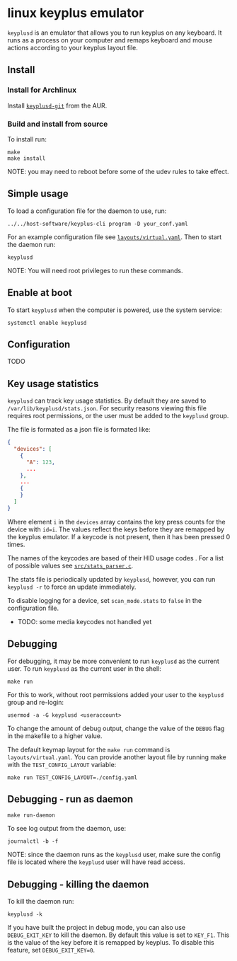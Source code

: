 # linux keyplus emulator

`keyplusd` is an emulator that allows you to run keyplus on any keyboard.
It runs as a process on your computer and remaps keyboard and mouse actions
according to your keyplus layout file.

## Install

### Install for Archlinux

Install [`keyplusd-git`](https://aur.archlinux.org/packages/keyplusd-git/) from the AUR.

### Build and install from source

To install run:

```
make
make install
```

NOTE: you may need to reboot before some of the udev rules to take effect.

## Simple usage

To load a configuration file for the daemon to use, run:

```
../../host-software/keyplus-cli program -D your_conf.yaml
```

For an example configuration file see
[`layouts/virtual.yaml`](../../layouts/virtual.yaml).  Then to start the daemon
run:

```
keyplusd
```

NOTE: You will need root privileges to run these commands.

## Enable at boot

To start `keyplusd` when the computer is powered, use the system service:

```
systemctl enable keyplusd
```

## Configuration

TODO

## Key usage statistics

`keyplusd` can track key usage statistics. By default they are saved to
`/var/lib/keyplusd/stats.json`. For security reasons viewing this file requires
root permissions, or the user must be added to the `keyplusd` group.

The file is formated as a json file is formated like:

```json
{
  "devices": [
    {
      "A": 123,
      ...
    },
    ...
    {
    }
  ]
}
```

Where element `i` in the `devices` array contains the key press counts for the
device with `id=i`. The values reflect the keys before they are remapped by the
keyplus emulator. If a keycode is not present, then it has been pressed 0
times.

The names of the keycodes are based of their HID usage
codes . For a list of possible values see
[`src/stats_parser.c`](ports/linux/src/stats_parser.c).

The stats file is periodically updated by `keyplusd`, however, you can run
`keyplusd -r` to force an update immediately.

To disable logging for a device, set `scan_mode.stats` to `false` in the
configuration file.

* TODO: some media keycodes not handled yet

## Debugging

For debugging, it may be more convenient to run `keyplusd` as the current user.
To run `keyplusd` as the current user in the shell:

```
make run
```

For this to work, without root permissions added your user to the `keyplusd`
group and re-login:

```
usermod -a -G keyplusd <useraccount>
```

To change the amount of debug output, change the value of the `DEBUG` flag in
the makefile to a higher value.

The default keymap layout for the `make run` command is `layouts/virtual.yaml`.
You can provide another layout file by running make with the
`TEST_CONFIG_LAYOUT` variable:

```
make run TEST_CONFIG_LAYOUT=./config.yaml
```

## Debugging - run as daemon

```
make run-daemon
```

To see log output from the daemon, use:

```
journalctl -b -f
```

NOTE: since the daemon runs as the `keyplusd` user, make sure the config file
is located where the `keyplusd` user will have read access.

## Debugging - killing the daemon

To kill the daemon run:

```
keyplusd -k
```

If you have built the project in debug mode, you can also use `DEBUG_EXIT_KEY`
to kill the daemon. By default this value is set to `KEY_F1`. This is the value
of the key before it is remapped by keyplus. To disable this feature, set
`DEBUG_EXIT_KEY=0`.
